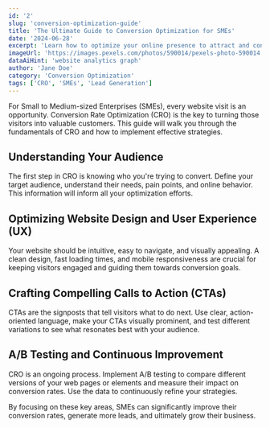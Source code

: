 ```yaml
---
id: '2'
slug: 'conversion-optimization-guide'
title: 'The Ultimate Guide to Conversion Optimization for SMEs'
date: '2024-06-28'
excerpt: 'Learn how to optimize your online presence to attract and convert customers, from website design to effective CTAs.'
imageUrl: 'https://images.pexels.com/photos/590014/pexels-photo-590014.jpeg?auto=compress&cs=tinysrgb&w=1260&h=750&dpr=1'
dataAiHint: 'website analytics graph'
author: 'Jane Doe'
category: 'Conversion Optimization'
tags: ['CRO', 'SMEs', 'Lead Generation']
---
```


For Small to Medium-sized Enterprises (SMEs), every website visit is an opportunity. Conversion Rate Optimization (CRO) is the key to turning those visitors into valuable customers. This guide will walk you through the fundamentals of CRO and how to implement effective strategies.

## Understanding Your Audience

The first step in CRO is knowing who you're trying to convert. Define your target audience, understand their needs, pain points, and online behavior. This information will inform all your optimization efforts.

## Optimizing Website Design and User Experience (UX)

Your website should be intuitive, easy to navigate, and visually appealing. A clean design, fast loading times, and mobile responsiveness are crucial for keeping visitors engaged and guiding them towards conversion goals.

## Crafting Compelling Calls to Action (CTAs)

CTAs are the signposts that tell visitors what to do next. Use clear, action-oriented language, make your CTAs visually prominent, and test different variations to see what resonates best with your audience.

## A/B Testing and Continuous Improvement

CRO is an ongoing process. Implement A/B testing to compare different versions of your web pages or elements and measure their impact on conversion rates. Use the data to continuously refine your strategies.

By focusing on these key areas, SMEs can significantly improve their conversion rates, generate more leads, and ultimately grow their business.